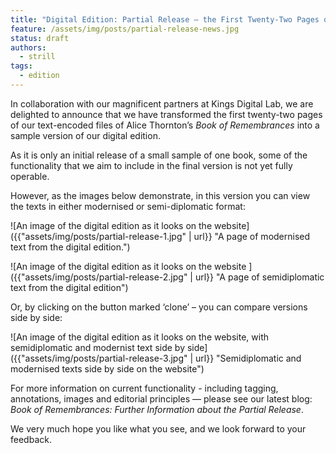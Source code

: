 ```yaml
---
title: "Digital Edition: Partial Release – the First Twenty-Two Pages of a Book of Remembrances"
feature: /assets/img/posts/partial-release-news.jpg
status: draft
authors:
  - strill
tags:
  - edition
---
```


In collaboration with our magnificent partners at Kings Digital Lab, we are delighted to announce that we have transformed the first twenty-two pages of our text-encoded files of Alice Thornton’s *Book of Remembrances* into a sample version of our digital edition. 

As it is only an initial release of a small sample of one book, some of the functionality that we aim to include in the final version is not yet fully operable. 

However, as the images below demonstrate, in this version you can view the texts in either modernised or semi-diplomatic format:

![An image of the digital edition as it looks on the website]({{"assets/img/posts/partial-release-1.jpg" | url}} "A page of modernised text from the digital edition.")

![An image of the digital edition as it looks on the website ]({{"assets/img/posts/partial-release-2.jpg" | url}} "A page of semidiplomatic text from the digital edition")

Or, by clicking on the button marked ‘clone’ – you can compare versions side by side:

![An image of the digital edition as it looks on the website, with semidiplomatic and modernist text side by side]({{"assets/img/posts/partial-release-3.jpg" | url}} "Semidiplomatic and modernised texts side by side on the website")

For more information on current functionality - including tagging, annotations, images and editorial principles — please see our latest blog: *Book of Remembrances: Further Information about the Partial Release*.

We very much hope you like what you see, and we look forward to your feedback.

